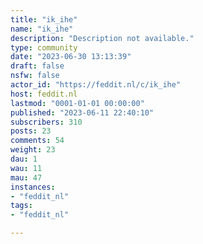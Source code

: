 ```yaml
---
title: "ik_ihe" 
name: "ik_ihe"
description: "Description not available."
type: community
date: "2023-06-30 13:13:39"
draft: false
nsfw: false
actor_id: "https://feddit.nl/c/ik_ihe"
host: feddit.nl
lastmod: "0001-01-01 00:00:00"
published: "2023-06-11 22:40:10"
subscribers: 310
posts: 23
comments: 54
weight: 23
dau: 1
wau: 11
mau: 47
instances:
- "feddit_nl"
tags: 
- "feddit_nl"

---
```

